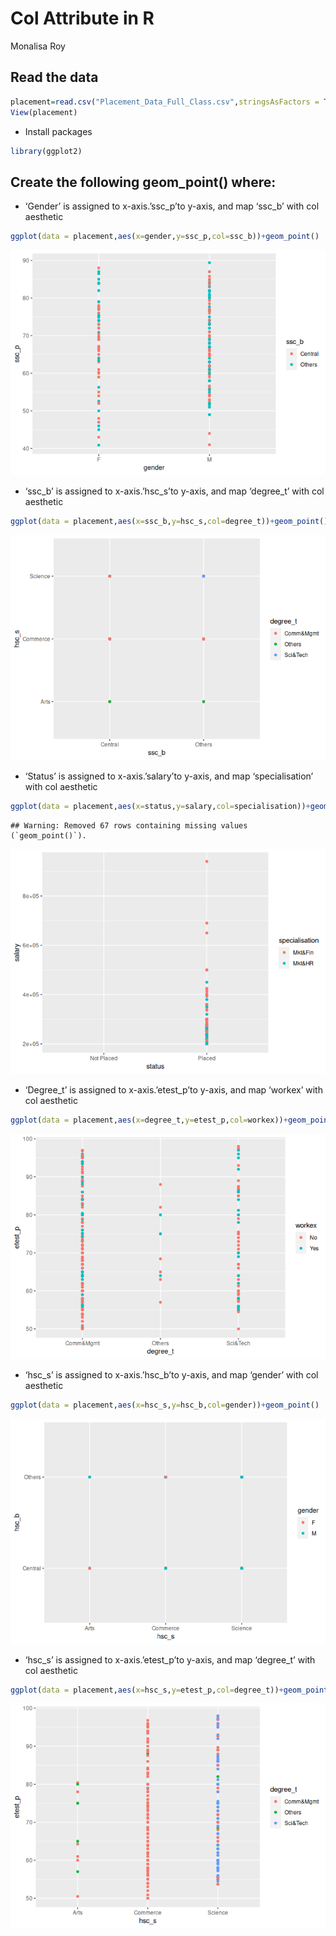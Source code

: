 Col Attribute in R
================
Monalisa Roy

## Read the data

``` r
placement=read.csv("Placement_Data_Full_Class.csv",stringsAsFactors = T)
View(placement)
```

-   Install packages

``` r
library(ggplot2)
```

## Create the following geom_point() where:

-   ‘Gender’ is assigned to x-axis.’ssc_p’to y-axis, and map ‘ssc_b’
    with col aesthetic

``` r
ggplot(data = placement,aes(x=gender,y=ssc_p,col=ssc_b))+geom_point()
```

![](Col-Attribute_in_R_files/figure-gfm/unnamed-chunk-3-1.png)<!-- -->

-   ‘ssc_b’ is assigned to x-axis.’hsc_s’to y-axis, and map ‘degree_t’
    with col aesthetic

``` r
ggplot(data = placement,aes(x=ssc_b,y=hsc_s,col=degree_t))+geom_point()
```

![](Col-Attribute_in_R_files/figure-gfm/unnamed-chunk-4-1.png)<!-- -->

-   ‘Status’ is assigned to x-axis.’salary’to y-axis, and map
    ‘specialisation’ with col aesthetic

``` r
ggplot(data = placement,aes(x=status,y=salary,col=specialisation))+geom_point()
```

    ## Warning: Removed 67 rows containing missing values (`geom_point()`).

![](Col-Attribute_in_R_files/figure-gfm/unnamed-chunk-5-1.png)<!-- -->

-   ‘Degree_t’ is assigned to x-axis.’etest_p’to y-axis, and map
    ‘workex’ with col aesthetic

``` r
ggplot(data = placement,aes(x=degree_t,y=etest_p,col=workex))+geom_point()
```

![](Col-Attribute_in_R_files/figure-gfm/unnamed-chunk-6-1.png)<!-- -->

-   ‘hsc_s’ is assigned to x-axis.’hsc_b’to y-axis, and map ‘gender’
    with col aesthetic

``` r
ggplot(data = placement,aes(x=hsc_s,y=hsc_b,col=gender))+geom_point()
```

![](Col-Attribute_in_R_files/figure-gfm/unnamed-chunk-7-1.png)<!-- -->

-   ‘hsc_s’ is assigned to x-axis.’etest_p’to y-axis, and map ‘degree_t’
    with col aesthetic

``` r
ggplot(data = placement,aes(x=hsc_s,y=etest_p,col=degree_t))+geom_point()
```

![](Col-Attribute_in_R_files/figure-gfm/unnamed-chunk-8-1.png)<!-- -->
